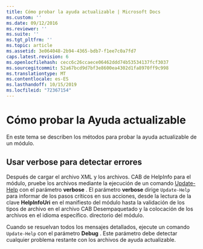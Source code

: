 ```yaml
---
title: Cómo probar la ayuda actualizable | Microsoft Docs
ms.custom: ''
ms.date: 09/12/2016
ms.reviewer: ''
ms.suite: ''
ms.tgt_pltfrm: ''
ms.topic: article
ms.assetid: 3e064048-2b94-4365-bdb7-f1ee7c0a7fd7
caps.latest.revision: 6
ms.openlocfilehash: cecc6c26ccaece06462ddd74b53534137fcf3037
ms.sourcegitcommit: 52a67bcd9d7bf3e8600ea4302d1fa8970ff9c998
ms.translationtype: MT
ms.contentlocale: es-ES
ms.lasthandoff: 10/15/2019
ms.locfileid: "72367154"
---
```

# <a name="how-to-test-updatable-help"></a>Cómo probar la Ayuda actualizable

En este tema se describen los métodos para probar la ayuda actualizable de un módulo.

## <a name="using-verbose-to-detect-errors"></a>Usar verbose para detectar errores

Después de cargar el archivo XML y los archivos. CAB de HelpInfo para el módulo, pruebe los archivos mediante la ejecución de un comando [Update-Help](/powershell/module/Microsoft.PowerShell.Core/Update-Help) con el parámetro **verbose** . El parámetro **verbose** dirige `Update-Help` para informar de los pasos críticos en sus acciones, desde la lectura de la clave **HelpInfoUri** en el manifiesto del módulo hasta la validación de los tipos de archivo en el archivo CAB Desempaquetado y la colocación de los archivos en el idioma específico. directorio del módulo.

Cuando se resuelvan todos los mensajes detallados, ejecute un comando `Update-Help` con el parámetro **Debug** . Este parámetro debe detectar cualquier problema restante con los archivos de ayuda actualizable.
